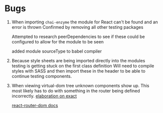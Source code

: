 # Bugs

1. When importing `chai-enzyme` the module for React can't be found and an error is thrown
   Confirmed by removing all other testing packages
   
   Attempted to research peerDependencies to see if these could be configured to allow for the module to be seen
   
   added module sourceType to babel compiler

2. Because style sheets are being imported directly into the modules testing is getting stuck on the first class definition
   Will need to compile styles with SASS and then import these in the header to be able to continue testing components.
  
3. When viewing virtual-dom tree unknown components show up. This most likely has to do with something in the router being defined incorrectly. 
   [elaboration on exact](https://www.techiediaries.com/react-router-dom-v4/)
   
   [react-router-dom docs](https://github.com/ReactTraining/react-router/blob/master/packages/react-router-dom/docs/guides/basic-components.md)
